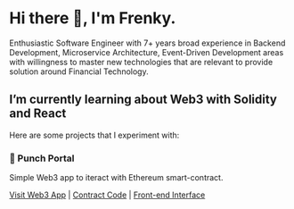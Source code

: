 # Hi there 👋, I'm Frenky.

Enthusiastic Software Engineer with 7+ years broad experience in Backend Development, Microservice Architecture, Event-Driven Development areas with willingness to master new technologies that are relevant to provide solution around Financial Technology.

## I’m currently learning about Web3 with Solidity and React
Here are some projects that I experiment with:

### 👊 Punch Portal
Simple Web3 app to iteract with Ethereum smart-contract.

[Visit Web3 App](https://punch-portal-interface.vercel.app/) | [Contract Code](https://github.com/robotboy/punch-portal-contract) | [Front-end Interface](https://github.com/robotboy/punch-portal-interface)

<!--
**robotboy/robotboy** is a ✨ _special_ ✨ repository because its `README.md` (this file) appears on your GitHub profile.

Here are some ideas to get you started:

- 🔭 I’m currently working on ...
- 🌱 I’m currently learning ...
- 👯 I’m looking to collaborate on ...
- 🤔 I’m looking for help with ...
- 💬 Ask me about ...
- 📫 How to reach me: ...
- 😄 Pronouns: ...
- ⚡ Fun fact: ...
-->

